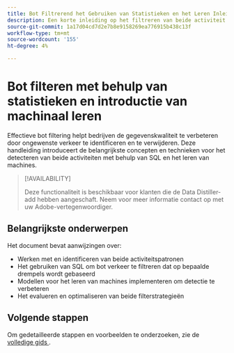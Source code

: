 ```yaml
---
title: Bot Filtrerend het Gebruiken van Statistieken en het Leren Inleiding van de machine
description: Een korte inleiding op het filtreren van beide activiteit gebruikend SQL en machine leertechnieken. Leer over gegevensvoorbereiding, drempeldefinitie, en modelevaluatie om gegevensintegriteit en analyses te verbeteren. In dit tijdelijke document wordt een uitgebreidere handleiding weergegeven.
source-git-commit: 1a17d04cd7d2e7b8e9158269ea776915b438c13f
workflow-type: tm+mt
source-wordcount: '155'
ht-degree: 4%

---
```


# Bot filteren met behulp van statistieken en introductie van machinaal leren

Effectieve bot filtering helpt bedrijven de gegevenskwaliteit te verbeteren door ongewenste verkeer te identificeren en te verwijderen. Deze handleiding introduceert de belangrijkste concepten en technieken voor het detecteren van beide activiteiten met behulp van SQL en het leren van machines.

>[!AVAILABILITY]
>
>Deze functionaliteit is beschikbaar voor klanten die de Data Distiller-add hebben aangeschaft. Neem voor meer informatie contact op met uw Adobe-vertegenwoordiger.

## Belangrijkste onderwerpen

Het document bevat aanwijzingen over:

- Werken met en identificeren van beide activiteitspatronen
- Het gebruiken van SQL om bot verkeer te filtreren dat op bepaalde drempels wordt gebaseerd
- Modellen voor het leren van machines implementeren om detectie te verbeteren
- Het evalueren en optimaliseren van beide filterstrategieën

## Volgende stappen

Om gedetailleerde stappen en voorbeelden te onderzoeken, zie de [ volledige gids ](../advanced-statistics/examples/statistics-and-ml-bot-filtering.md).
